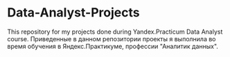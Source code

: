 # Data-Analyst-Projects
This repository for my projects done during Yandex.Practicum Data Analyst course.
Приведенные в данном репозитории проекты я выполнила во время обучения в Яндекс.Практикуме, профессии "Аналитик данных".
